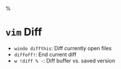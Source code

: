 %

# `vim` Diff

- `windo diffthis`: Diff currently open files
- `diffoff!`: End current diff
- `w !diff % -`: Diff buffer vs. saved version
